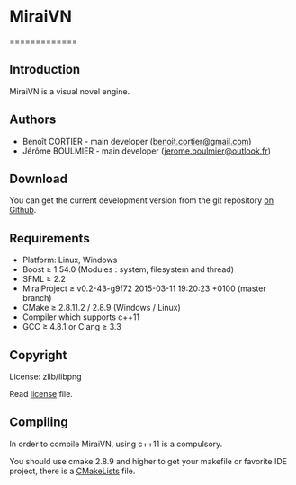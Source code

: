 # MiraiVN
=============

## Introduction

MiraiVN is a visual novel engine.


## Authors

+ Benoît CORTIER - main developer (benoit.cortier@gmail.com)
+ Jérôme BOULMIER - main developer (jerome.boulmier@outlook.fr)


## Download

You can get the current development version from the git repository [on Github](https://github.com/Mirai-Team/MiraiVN).


## Requirements

+ Platform: Linux, Windows
+ Boost ≥ 1.54.0 (Modules : system, filesystem and thread)
+ SFML ≥ 2.2
+ MiraiProject ≥ v0.2-43-g9f72 2015-03-11 19:20:23 +0100 (master branch)
+ CMake ≥ 2.8.11.2 / 2.8.9 (Windows / Linux)
+ Compiler which supports c++11
+ GCC ≥ 4.8.1 or Clang ≥ 3.3

## Copyright

License: zlib/libpng

Read [license](license.txt) file.


## Compiling

In order to compile MiraiVN, using c++11 is a compulsory.

You should use cmake 2.8.9 and higher to get your makefile or favorite IDE project, there is a [CMakeLists](CMakeLists.txt) file.
